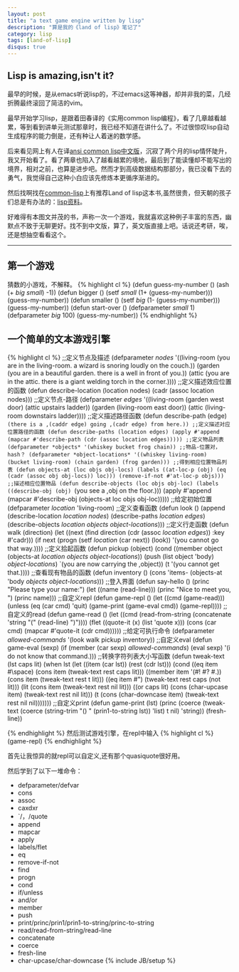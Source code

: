 ```yaml
---
layout: post
title: "a text game engine written by lisp"
description: "算是我的《land of lisp》笔记了"
category: lisp
tags: [land-of-lisp]
disqus: true
---
```


## Lisp is amazing,isn't it?

最早的时候，是从emacs听说lisp的，不过emacs这等神器，却并非我的菜，几经折腾最终滚回了简洁的vim。

最早开始学习lisp，是跟着田春译的《实用common lisp编程》，看了几章越看越累，等到看到讲单元测试那章时，我已经不知道在讲什么了。不过很惊叹lisp自动生成程序的能力倒是，还有种让人着迷的数学感。

后来看见网上有人在译[ansi common lisp中文版](http://readthedocs.org/docs/ansi-common-lisp/en/latest/index.html)，沉寂了两个月的lisp情怀陡升，我又开始看了。看了两章也陷入了越看越累的境地，最后到了能读懂却不能写出的境界，相对之前，也算是进步吧。然而才到高级数据结构那部分，我已没看下去的勇气，我觉得自己这种小白应该先修炼本更循序渐进的。

然后找啊找在[common-lisp](http://common-lisp.net/)上有推荐Land of lisp这本书,虽然很贵，但天朝的孩子们总是有办法的：[lisp资料](http://115.com/folder/faujangp#lisp)。

好难得有本图文并茂的书，声称一次一个游戏，我就喜欢这种例子丰富的东西，幽默点不致于无聊更好。找不到中文版，算了，英文版直接上吧。话说还考研，唉，还是想抽空看看这个。

***

## 第一个游戏

猜数的小游戏，不解释。
{% highlight cl %}
(defun guess-my-number ()
  (ash (+ *big* *small*) -1))
(defun bigger ()
  (setf *small* (1+ (guess-my-number)))
  (guess-my-number))
(defun smaller ()
  (setf *big* (1- (guess-my-number)))
  (guess-my-number))
(defun start-over ()
  (defparameter *small* 1)
  (defparameter *big* 100)
  (guess-my-number))
{% endhighlight %}

## 一个简单的文本游戏引擎

{% highlight cl %}
;;定义节点及描述
(defparameter *nodes* '((living-room (you are in the living-room.
                                          a wizard is snoring loudly on the couch.))
                        (garden (you are in a beautiful garden.
                                     there is a well in front of you.))
                        (attic (you are in the attic.
                                    there is a giant welding torch in the corner.))))
;;定义描述效应位置的函数
(defun describe-location (location nodes)
  (cadr (assoc location nodes)))
;;定义节点-路径
(defparameter *edges* '((living-room (garden west door)
                                     (attic upstairs ladder))
                        (garden (living-room east door))
                        (attic (living-room downstairs ladder))))
;;定义描述路径函数
(defun describe-path (edge)
  `(there is a ,(caddr edge) going ,(cadr edge) from here.))
;;定义描述对应位置路径的函数
(defun describe-paths (location edges)
  (apply #'append (mapcar #'describe-path (cdr (assoc location edges)))))
;;定义物品列表
(defparameter *objects* '(whiskey bucket frog chain))
;;物品-位置对，hash？
(defparameter *object-locations* '((whiskey living-room)
                                   (bucket living-room)
                                   (chain garden)
                                   (frog garden)))
;;得到相应位置物品列表
(defun objects-at (loc objs obj-locs)
  (labels ((at-loc-p (obj)
             (eq (cadr (assoc obj obj-locs)) loc)))
    (remove-if-not #'at-loc-p objs)))
;;描述相应位置物品
(defun describe-objects (loc objs obj-loc)
  (labels ((describe-obj (obj)
             `(you see a ,obj on the floor.)))
    (apply #'append (mapcar #'describe-obj (objects-at loc objs obj-loc)))))
;;给定初始位置
(defparameter *location* 'living-room)
;;定义查看函数
(defun look ()
  (append (describe-location *location* *nodes*)
          (describe-paths *location* *edges*)
          (describe-objects *location* *objects* *object-locations*)))
;;定义行走函数
(defun walk (direction)
  (let ((next (find direction
                    (cdr (assoc *location* *edges*))
                    :key #'cadr)))
    (if next
      (progn (setf *location* (car next))
             (look))
      '(you cannot go that way.))))
;;定义拾起函数
(defun pickup (object)
  (cond ((member object
                 (objects-at *location* *objects* *object-locations*))
         (push (list object 'body) *object-locations*)
         `(you are now carrying the ,object))
        (t '(you cannot get that.))))
;;查看现有物品的函数
(defun inventory ()
  (cons 'items- (objects-at 'body *objects* *object-locations*)))
;;登入界面
(defun say-hello ()
  (princ "Please type your name:")
  (let ((name (read-line)))
    (princ "Nice to meet you, ")
    (princ name)))
;;自定义repl
(defun game-repl ()
  (let ((cmd (game-read)))
    (unless (eq (car cmd) 'quit)
      (game-print (game-eval cmd))
      (game-repl))))
;;自定义的read
(defun game-read ()
  (let ((cmd (read-from-string
               (concatenate 'string "(" (read-line) ")"))))
    (flet ((quote-it (x)
             (list 'quote x)))
      (cons (car cmd) (mapcar #'quote-it (cdr cmd))))))
;;给定可执行命令
(defparameter *allowed-commands* '(look walk pickup inventory))
;;自定义eval
(defun game-eval (sexp)
  (if (member (car sexp) *allowed-commands*)
    (eval sexp)
    '(i do not know that command.)))
;;转换字符列表大小写函数
(defun tweak-text (lst caps lit)
  (when lst
    (let ((item (car lst))
          (rest (cdr lst)))
      (cond ((eq item #\space) (cons item (tweak-text rest caps lit)))
            ((member item '(#\! #\? #\.)) (cons item (tweak-text rest t lit)))
            ((eq item #\") (tweak-text rest caps (not lit)))
            (lit (cons item (tweak-text rest nil lit)))
            ((or caps lit) (cons (char-upcase item) (tweak-text rest nil lit)))
            (t (cons (char-downcase item) (tweak-text rest nil nil)))))))
;;自定义print
(defun game-print (lst)
  (princ (coerce (tweak-text (coerce (string-trim "() "
                                                  (prin1-to-string lst))
                                     'list)
                             t
                             nil)
                 'string))
  (fresh-line))

{% endhighlight %}
然后测试游戏引擎，在repl中输入
{% highlight cl %}
(game-repl)
{% endhighlight %}

首先让我惊异的就repl可以自定义,还有那个quasiquote很好用。

然后学到了以下一堆命令：

- defparameter/defvar
- cons
- assoc
- caxdxr
- `/，/quote
- append
- mapcar
- apply
- labels/flet
- eq
- remove-if-not
- find
- progn
- cond
- if/unless
- and/or
- member
- push
- print/princ/prin1/prin1-to-string/princ-to-string
- read/read-from-string/read-line
- concatenate
- coerce
- fresh-line
- char-upcase/char-downcase
{% include JB/setup %}
